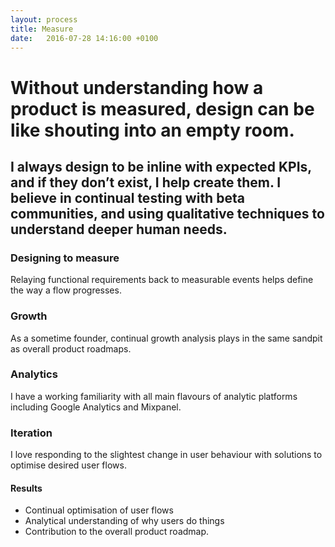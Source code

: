 ```yaml
---
layout: process
title: Measure
date:   2016-07-28 14:16:00 +0100
---
```


# Without understanding how a product is measured, design can be like shouting into an empty room.

## I always design to be inline with expected KPIs, and if they don’t exist, I help create them. I believe in continual testing with beta communities, and using qualitative techniques to understand deeper human needs.

### Designing to measure

Relaying functional requirements back to measurable events helps define the way a flow progresses.

### Growth
As a sometime founder, continual growth analysis plays in the same sandpit as overall product roadmaps.

### Analytics
I have a working familiarity with all main flavours of analytic platforms including Google Analytics and Mixpanel.

### Iteration
I love responding to the slightest change in user behaviour with solutions to optimise desired user flows.

#### Results
- Continual optimisation of user flows
- Analytical understanding of why users do things
- Contribution to the overall product roadmap.
